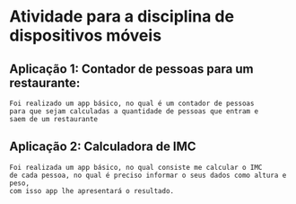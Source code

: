 # Atividade para a disciplina de dispositivos móveis

## Aplicação 1: Contador de pessoas para um restaurante:
    Foi realizado um app básico, no qual é um contador de pessoas 
    para que sejam calculadas a quantidade de pessoas que entram e 
    saem de um restaurante

## Aplicação 2: Calculadora de IMC
    Foi realizada um app básico, no qual consiste me calcular o IMC 
    de cada pessoa, no qual é preciso informar o seus dados como altura e peso,
    com isso app lhe apresentará o resultado.

